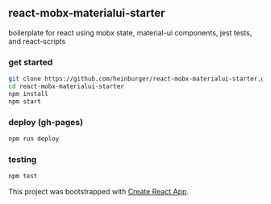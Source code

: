 ## react-mobx-materialui-starter
boilerplate for react using mobx state, material-ui components, jest tests, and react-scripts

### get started
```sh
git clone https://github.com/heinburger/react-mobx-materialui-starter.git
cd react-mobx-materialui-starter
npm install
npm start
```

### deploy (gh-pages)
```sh
npm run deploy
```

### testing
```sh
npm test
```

This project was bootstrapped with [Create React App](https://github.com/facebookincubator/create-react-app).
